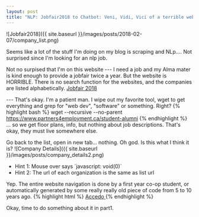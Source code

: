 ```yaml
---
layout: post
title: "NLP: Jobfair2018 to Chatbot: Veni, Vidi, Vici of a terrible website. (Part0: WHO WROTE THIS WEBSITE???)"
---
```

![Jobfair2018]({{ site.baseurl }}/images/posts/2018-02-07/company_list.png)

Seems like a lot of the stuff I'm doing on my blog is scraping and NLp.... Not surprised since I'm looking for an nlp job.

Not no surpised that I'm on this website --- I need a job and my Alma mater is  kind enough to provide a jobfair twice a year. But the website is HORRIBLE. There is no search function for the websites, and the companies are listed alphabetically. [Jobfair 2018](https://www.partners4employment.ca/student-alumni/current-participating-organizations.htm)

--- That's okay. I'm a patient man. I wipe out my favorite tool, wget to get everything and grep for "web dev", "software" or something. Right?
 {% highlight bash %}
wget --recursive --no-parent https://www.partners4employment.ca/student-alumni
{% endhighlight %}
... so we get floor plans, info, but nothing about job descriptions. That's okay, they must live somewhere else.

Go back to the list, open in new tab... nothing. Oh god. Is this what I think it is?
![Company Details]({{ site.baseurl }}/images/posts/company_details2.png)
<ul>
<li>Hint 1: Mouse over says `javascript: void(0)`</li>
<li>Hint 2: The url of each organization is the same as list url</li>
</ul>

Yep. The entire website navigation is done by a first year co-op student, or automatically generated by some really really old piece of code from 5 to 10 years ago.
{% highlight html %}
<a href="javascript:void(0);" onclick="orbisApp.buildForm({action : 'displayRegInfo', registrationId : 3266}).submit();"> Accedo </a>
{% endhighlight %}

Okay, time to do something about it in part1. 
